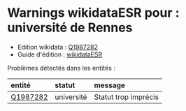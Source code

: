 Warnings wikidataESR pour : université de Rennes
================

- Edition wikidata : [Q1987282](https://www.wikidata.org/wiki/Q1987282)
- Guide d'édition : [wikidataESR](https://github.com/cpesr/wikidataESR/)



Problèmes détectés dans les entités :

|entité                                             |statut     |message              |
|:--------------------------------------------------|:----------|:--------------------|
|[Q1987282](https://www.wikidata.org/wiki/Q1987282) |université |Statut trop imprécis |
